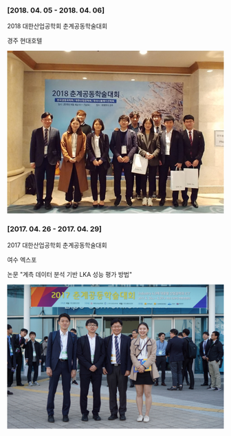 ### [2018. 04. 05 - 2018. 04. 06]
2018 대한산업공학회 춘계공동학술대회

경주 현대호텔

<img src="img/2018_kiie_spring.jpeg">

### [2017. 04. 26 - 2017. 04. 29]

2017 대한산업공학회 춘계공동학술대회

여수 엑스포

논문 "계측 데이터 분석 기반 LKA 성능 평가 방법"

<img src="img/2017_kiie_spring.jpg">
